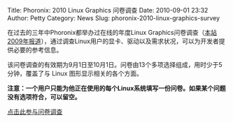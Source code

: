 Title: Phoronix: 2010 Linux Graphics 问卷调查
Date: 2010-09-01 23:32
Author: Petty
Category: News
Slug: phoronix-2010-linux-graphics-survey

在过去的三年中Phoronix都举办过在线的年度Linux
Graphics问卷调查（[本站2009年报道](http://linuxtoy.org/archives/phoronix-2009-linux-graphics-survey.html)），通过调查Linux用户的显卡、驱动以及需求状况，可以为开发者提供必要的参考信息。

该问卷调查的有效期为9月1日至10月1日。问卷由13个多项选择组成，用时少于5分钟，覆盖了与
Linux 图形显示相关的各个方面。

**注意：一个用户只能为他正在使用的每个Linux系统填写一份问卷。如果某个问题没有选项符合，可以留空。**

[点击此参与问卷调查](http://www.phoronix.com/scan.php?page=lgs_2010)
